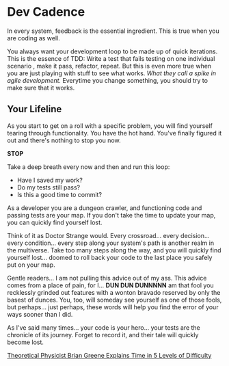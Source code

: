 # Dev Cadence

In every system, feedback is the essential ingredient. This is true when you are coding as well.

You always want your development loop to be made up of quick iterations. This is the essence of TDD:
Write a test that fails testing on one individual scenario , make it pass, refactor, repeat.
But this is even more true when you are just playing with stuff to see what works. _What they
call a spike in agile development._ Everytime you change something, you should try to make sure
that it works.

## Your Lifeline

As you start to get on a roll with a specific problem, you will find yourself tearing through
functionality. You have the hot hand. You've finally figured it out and there's nothing to stop you now.

**STOP**

Take a deep breath every now and then and run this loop:

* Have I saved my work?
* Do my tests still pass?
* Is this a good time to commit?

As a developer you are a dungeon crawler, and functioning code and passing tests are your map. If you don't
take the time to update your map, you can quickly find yourself lost.

Think of it as Doctor Strange would. Every crossroad... every decision... every condition... every step along
your system's path is another realm in the multiverse. Take too many steps along the way, and you will quickly
find yourself lost... doomed to roll back your code to the last place you safely put on your map.

Gentle readers... I am not pulling this advice out of my ass. This advice comes from a place of pain, for I...
**DUN DUN DUNNNNN** am that fool you recklessly grinded out features with a wonton bravado reserved by only
the basest of dunces. You, too, will someday see yourself as one of those fools, but perhaps... just perhaps,
these words will help you find the error of your ways sooner than I did.

As I've said many times... your code is your hero... your tests are the chronicle of its journey. Forget to
record it, and their tale will quickly become lost.

[Theoretical Physicist Brian Greene Explains Time in 5 Levels of Difficulty](https://www.youtube.com/watch?v=TAhbFRMURtg)
